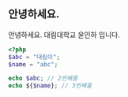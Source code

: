 ## 안녕하세요.
안녕하세요. 대림대학교 윤인하 입니다.

```php
<?php
$abc = "대림이";
$name = "abc";

echo $abc; // 2번째줄
echo ${$name}; // 3번째줄
```

